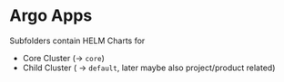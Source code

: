# Argo Apps
Subfolders contain HELM Charts for 
- Core Cluster (-> `core`)
- Child Cluster ( -> `default`, later maybe also project/product related)

